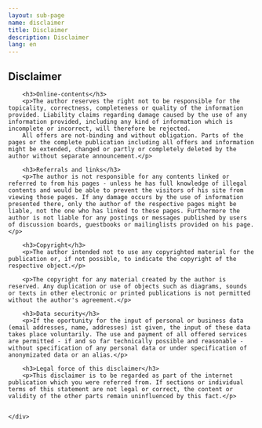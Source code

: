```yaml
---
layout: sub-page
name: disclaimer
title: Disclaimer
description: Disclaimer
lang: en
---
```


<section id="disclaimer">
    <div class="container">
        <h1>Disclaimer</h1>
        
        <h3>Online-contents</h3>
        <p>The author reserves the right not to be responsible for the topicality, correctness, completeness or quality of the information provided. Liability claims regarding damage caused by the use of any information provided, including any kind of information which is incomplete or incorrect, will therefore be rejected.
        All offers are not-binding and without obligation. Parts of the pages or the complete publication including all offers and information might be extended, changed or partly or completely deleted by the author without separate announcement.</p>

        <h3>Referrals and links</h3>
        <p>The author is not responsible for any contents linked or referred to from his pages - unless he has full knowledge of illegal contents and would be able to prevent the visitors of his site from viewing those pages. If any damage occurs by the use of information presented there, only the author of the respective pages might be liable, not the one who has linked to these pages. Furthermore the author is not liable for any postings or messages published by users of discussion boards, guestbooks or mailinglists provided on his page.</p>

        <h3>Copyright</h3>
        <p>The author intended not to use any copyrighted material for the publication or, if not possible, to indicate the copyright of the respective object.</p>

        <p>The copyright for any material created by the author is reserved. Any duplication or use of objects such as diagrams, sounds or texts in other electronic or printed publications is not permitted without the author's agreement.</p>

        <h3>Data security</h3>
        <p>If the oportunity for the input of personal or business data (email addresses, name, addresses) ist given, the input of these data takes place voluntarily. The use and payment of all offered services are permitted - if and so far technically possible and reasonable - without specification of any personal data or under specification of anonymizated data or an alias.</p>

        <h3>Legal force of this disclaimer</h3>
        <p>This disclaimer is to be regarded as part of the internet publication which you were referred from. If sections or individual terms of this statement are not legal or correct, the content or validity of the other parts remain uninfluenced by this fact.</p>

        
    </div>
</section>
